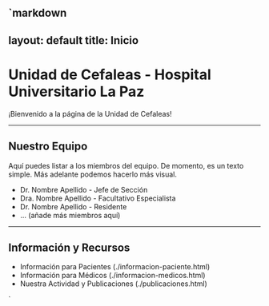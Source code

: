 `markdown
  ---
  layout: default
  title: Inicio
  ---

  # Unidad de Cefaleas - Hospital Universitario La Paz

  ¡Bienvenido a la página de la Unidad de Cefaleas!

  ---

  ## Nuestro Equipo

  Aquí puedes listar a los miembros del equipo. De momento, es un texto simple. Más adelante podemos hacerlo más
  visual.

  *   Dr. Nombre Apellido - Jefe de Sección
  *   Dra. Nombre Apellido - Facultativo Especialista
  *   Dr. Nombre Apellido - Residente
  *   ... (añade más miembros aquí)

  ---

  ## Información y Recursos

  *   Información para Pacientes (./informacion-paciente.html)
  *   Información para Médicos (./informacion-medicos.html)
  *   Nuestra Actividad y Publicaciones (./publicaciones.html)

  `
